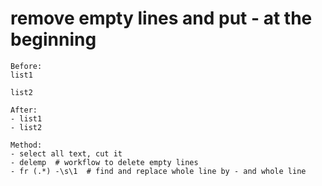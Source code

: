 # remove empty lines and put - at the beginning
```
Before:
list1

list2

After:
- list1
- list2

Method:
- select all text, cut it
- delemp  # workflow to delete empty lines
- fr (.*) -\s\1  # find and replace whole line by - and whole line
```
